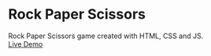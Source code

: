 # Rock Paper Scissors

Rock Paper Scissors game created with HTML, CSS and JS.  
[Live Demo](https://rehhha.github.io/rock-paper-scissors/)
